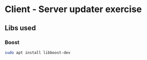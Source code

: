 # Client - Server updater exercise

## Libs used

### Boost

```sh
sudo apt install libboost-dev
```
